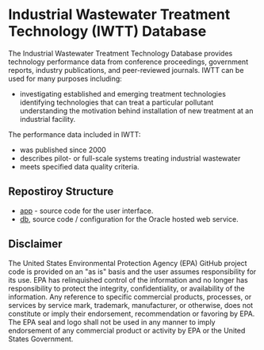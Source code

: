 # Industrial Wastewater Treatment Technology (IWTT) Database
The Industrial Wastewater Treatment Technology Database provides technology performance data from conference proceedings, government reports, industry publications, and peer-reviewed journals. IWTT can be used for many purposes including:
 - investigating established and emerging treatment technologies
   identifying technologies that can treat a particular pollutant
   understanding the motivation behind installation of new treatment at
   an industrial facility.

The performance data included in IWTT:
 - was published since 2000 
 - describes pilot- or full-scale systems treating industrial wastewater 
 - meets specified data quality criteria.

## Repostiroy Structure
- [app](/app) - source code for the user interface.
- [db](/db), source code / configuration for the Oracle hosted web service.

## Disclaimer

The United States Environmental Protection Agency (EPA) GitHub project code is provided on an "as is" basis and the user assumes responsibility for its use. EPA has relinquished control of the information and no longer has responsibility to protect the integrity, confidentiality, or availability of the information. Any reference to specific commercial products, processes, or services by service mark, trademark, manufacturer, or otherwise, does not constitute or imply their endorsement, recommendation or favoring by EPA. The EPA seal and logo shall not be used in any manner to imply endorsement of any commercial product or activity by EPA or the United States Government. 
